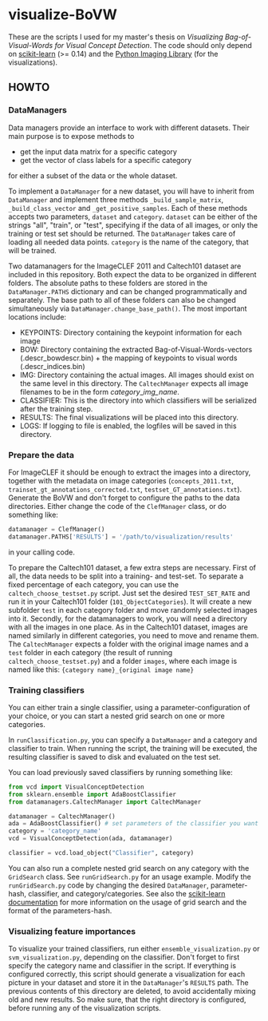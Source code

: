 visualize-BoVW
==============

These are the scripts I used for my master's thesis on *Visualizing Bag-of-Visual-Words for Visual Concept Detection*.
The code should only depend on [scikit-learn](https://github.com/scikit-learn/scikit-learn) (>= 0.14) and the
[Python Imaging Library](http://www.pythonware.com/products/pil/) (for the visualizations).

## HOWTO

### DataManagers
Data managers provide an interface to work with different datasets. Their main purpose is to expose methods to
- get the input data matrix for a specific category
- get the vector of class labels for a specific category

for either a subset of the data or the whole dataset.

To implement a `DataManager` for a new dataset, you will have to inherit from `DataManager` and implement
three methods `_build_sample_matrix`, `_build_class_vector` and `_get_positive_samples`.
Each of these methods accepts two parameters, `dataset` and `category`. `dataset` can be either of the
strings "all", "train", or "test", specifying if the data of all images, or only the training or test set
should be returned. The `DataManager` takes care of loading all needed data points.
`category` is the name of the category, that will be trained.

Two datamanagers for the ImageCLEF 2011 and Caltech101 dataset are included in this repository.
Both expect the data to be organized in different folders. The absolute paths to these folders are
stored in the `DataManager.PATHS` dictionary and can be changed programmatically and separately. The base path
to all of these folders can also be changed simultaneously via `DataManager.change_base_path()`.
The most important locations include:

- KEYPOINTS: Directory containing the keypoint information for each image
- BOW: Directory containing the extracted Bag-of-Visual-Words-vectors (.descr_bowdescr.bin) + the mapping of keypoints
to visual words (.descr_indices.bin)
- IMG: Directory containing the actual images. All images should exist on the same level in this directory.
The `CaltechManager` expects all image filenames to be in the form *category*_*img_name*.
- CLASSIFIER: This is the directory into which classifiers will be serialized after the training step.
- RESULTS: The final visualizations will be placed into this directory.
- LOGS: If logging to file is enabled, the logfiles will be saved in this directory.

### Prepare the data
For ImageCLEF it should be enough to extract the images into a directory, together with the metadata on
image categories (`concepts_2011.txt`, `trainset_gt_annotations_corrected.txt`, `testset_GT_annotations.txt`).
Generate the BoVW and don't forget to configure the paths to the data directories.
Either change the code of the `ClefManager` class, or do something like:

```python
datamanager = ClefManager()
datamanager.PATHS['RESULTS'] = '/path/to/visualization/results'
```
in your calling code.

To prepare the Caltech101 dataset, a few extra steps are necessary.
First of all, the data needs to be split into a training- and test-set.
To separate a fixed percentage of each category, you can use the `caltech_choose_testset.py` script.
Just set the desired `TEST_SET_RATE` and run it in your Caltech101 folder (`101_ObjectCategories`).
It will create a new subfolder `test` in each category folder and move randomly selected images into it.
Secondly, for the datamanagers to work, you will need a directory with all the images in one place.
As in the Caltech101 dataset, images are named similarly in different categories, you need to move and rename them.
The `CaltechManager` expects a folder with the original image names and a `test` folder in each category
(the result of running `caltech_choose_testset.py`) and a folder `images`, where each image is named
like this: `{category name}_{original image name}`

### Training classifiers
You can either train a single classifier, using a parameter-configuration of your choice,
or you can start a nested grid search on one or more categories.

In `runClassification.py`, you can specify a `DataManager` and a category and classifier to train.
When running the script, the training will be executed, the resulting classifier is saved to disk and evaluated on the test set.

You can load previously saved classifiers by running something like:
```python
from vcd import VisualConceptDetection
from sklearn.ensemble import AdaBoostClassifier
from datamanagers.CaltechManager import CaltechManager

datamanager = CaltechManager()
ada = AdaBoostClassifier() # set parameters of the classifier you want to load
category = 'category_name'
vcd = VisualConceptDetection(ada, datamanager)

classifier = vcd.load_object("Classifier", category)
```

You can also run a complete nested grid search on any category with the `GridSearch` class.
See `runGridSearch.py` for an usage example.
Modify the `runGridSearch.py` code by changing the desired `DataManager`, parameter-hash,
classifier, and category/categories. See also the
[scikit-learn documentation](http://scikit-learn.org/stable/modules/generated/sklearn.grid_search.GridSearchCV.html)
for more information on the usage of grid search and the format of the parameters-hash.

### Visualizing feature importances
To visualize your trained classifiers, run either `ensemble_visualization.py` or `svm_visualization.py`,
depending on the classifier.
Don't forget to first specify the category name and classifier in the script.
If everything is configured correctly, this script should generate a visualization for each
picture in your dataset and store it in the `DataManager`'s `RESULTS` path.
The previous contents of this directory are deleted, to avoid accidentally mixing old and new results.
So make sure, that the right directory is configured, before running any of the visualization scripts.
